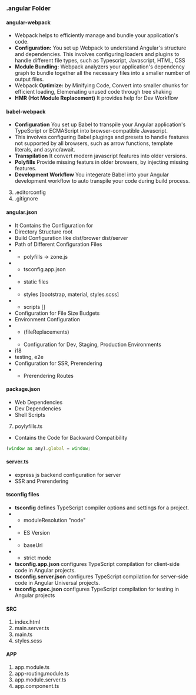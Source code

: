 ### .angular Folder
#### angular-webpack
- Webpack helps to efficiently manage and bundle your application's code.
- **Configuration:** You set up Webpack to understand Angular's structure and dependencies. This involves configuring loaders and plugins to handle different file types, such as Typescript, Javascript, HTML, CSS
- **Module Bundling:** Webpack analyzers your application's dependency graph to bundle together all the necessary files into a smaller number of output files.
- Webpack **Optimize:** by Minifying Code, Convert into smaller chunks for efficient loading, Elemenating unused code through tree shaking
- **HMR (Hot Module Replacement)** It provides help for Dev Workflow

#### babel-webpack
- **Configuration** You set up Babel to transpile your Angular application's TypeScript or ECMAScript into browser-compatible Javascript. 
- This involves configuring Babel plugings and presets to handle features not supported by all browsers, such as arrow functions, template literals, and async/await.
- **Transpilation** It convert modern javascript features into older versions.
- **Polyfills** Provide missing featurs in older browsers, by injecting missing features.
- **Development Workflow** You integerate Babel into your Angular development workflow to auto transpile your code during build process. 


3. .editorconfig
4. .gitignore
#### angular.json
- It Contains the Configuration for
- Directory Structure root
- Build Configuration like dist/brower dist/server
- Path of Different Configuration Files
- - polyfills -> zone.js
- - tsconfig.app.json
- - static files
- - styles [bootstrap, material, styles.scss]
- - scripts [] 
- Configuration for File Size Budgets
- Environment Configuration
- - (fileReplacements)
- - Configuration for Dev, Staging, Production Environments
- i18
- testing, e2e
- Configuration for SSR, Prerendering
- - Prerendering Routes


#### package.json
- Web Dependencies
- Dev Dependencies
- Shell Scripts

7. poylyfills.ts
- Contains the Code for Backward Compatibility
```javascript
(window as any).global = window;
```
#### server.ts
- express js backend configuration for server 
- SSR and Prerendering

#### tsconfig files
- **tsconfig** defines TypeScript compiler options and settings for a project.
- - moduleResolution "node"
- - ES Version
- - baseUrl
- - strict mode
- **tsconfig.app.json** configures TypeScript compilation for client-side code in Angular projects.
-  **tsconfig.server.json** configures TypeScript compilation for server-side code in Angular Universal projects.
- **tsconfig.spec.json** configures TypeScript compilation for testing in Angular projects

#### SRC
1. index.html
2. main.server.ts
3. main.ts
4. styles.scss

#### APP
1. app.module.ts
2. app-routing.module.ts
3. app.module.server.ts
4. app.component.ts


